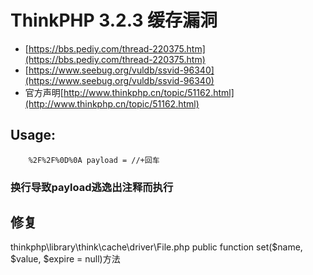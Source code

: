 # ThinkPHP 3.2.3 缓存漏洞
* [https://bbs.pediy.com/thread-220375.htm](https://bbs.pediy.com/thread-220375.htm)
* [https://www.seebug.org/vuldb/ssvid-96340](https://www.seebug.org/vuldb/ssvid-96340)
* 官方声明[http://www.thinkphp.cn/topic/51162.html](http://www.thinkphp.cn/topic/51162.html)
## Usage:
```
    %2F%2F%0D%0A payload = //+回车
```
### 换行导致payload逃逸出注释而执行


## 修复 
thinkphp\library\think\cache\driver\File.php
public function set($name, $value, $expire = null)方法


